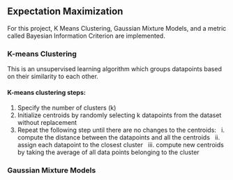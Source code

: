 ## Expectation Maximization

For this project, K Means Clustering, Gaussian Mixture Models, and a metric called Bayesian Information Criterion are implemented.

### K-means Clustering
This is an unsupervised learning algorithm which groups datapoints based on their similarity to each other.

#### K-means clustering steps:

1. Specify the number of clusters (k)
2. Initialize centroids by randomly selecting k datapoints from the dataset without replacement
3. Repeat the following step until there are no changes to the centroids:
&nbsp; i. compute the distance between the datapoints and all the centroids
&nbsp; ii. assign each datapoint to the closest cluster
&nbsp; iii. compute new centroids by taking the average of all data points belonging to the cluster

### Gaussian Mixture Models
